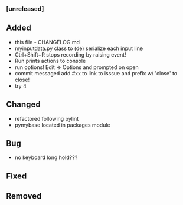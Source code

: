 ### [unreleased]
## Added
- this file - CHANGELOG.md
- myinputdata.py class to (de) serialize each input line
- Ctrl+Shift+R stops recording by raising event!
- Run prints actions to console
- run options! Edit -> Options and prompted on open
- commit messaged add #xx to link to isssue and prefix w/ 'close' to close!
- try 4
## Changed
- refactored following pylint
- pymybase located in packages module
## Bug
- no keyboard long hold???
## Fixed
## Removed